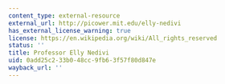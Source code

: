 ```yaml
---
content_type: external-resource
external_url: http://picower.mit.edu/elly-nedivi
has_external_license_warning: true
license: https://en.wikipedia.org/wiki/All_rights_reserved
status: ''
title: Professor Elly Nedivi
uid: 0add25c2-33b0-48cc-9fb6-3f57f80d847e
wayback_url: ''
---
```

